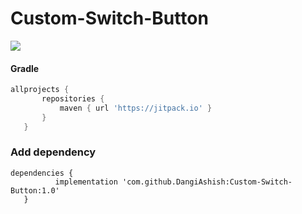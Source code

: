 # Custom-Switch-Button

[![](https://jitpack.io/v/DangiAshish/Custom-Switch-Button.svg)](https://jitpack.io/#DangiAshish/Custom-Switch-Button)

#### Gradle
 ```gradle
 allprojects {
		repositories {
			maven { url 'https://jitpack.io' }
		}
	}
 ```
 
 ### Add dependency
 
 ```Dependency
 dependencies {
	       implementation 'com.github.DangiAshish:Custom-Switch-Button:1.0'
	}
 ```
